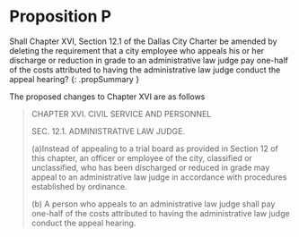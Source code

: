 # Proposition P

Shall Chapter XVI, Section 12.1 of the Dallas City Charter be amended by deleting the requirement that a city employee who appeals his or her discharge or reduction in grade to an administrative law judge pay one-half of the costs attributed to having the administrative law judge conduct the appeal hearing?
{: .propSummary }

The proposed changes to Chapter XVI are as follows

> CHAPTER XVI. CIVIL SERVICE AND PERSONNEL
>
> SEC. 12.1. ADMINISTRATIVE LAW JUDGE.
>
> <span class="diffRemoved">(a)</span>Instead of appealing to a trial board as provided in Section 12 of this chapter, an officer or employee of the city, classified or unclassified, who has been discharged or reduced in grade may appeal to an administrative law judge in accordance with procedures established by ordinance.
>
> <span class="diffRemoved">(b) A person who appeals to an administrative law judge shall pay one-half of the costs attributed to having the administrative law judge conduct the appeal hearing.</span>
